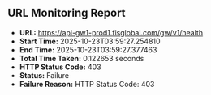 ## URL Monitoring Report

- **URL:** https://api-gw1-prod1.fisglobal.com/gw/v1/health
- **Start Time:** 2025-10-23T03:59:27.254810
- **End Time:** 2025-10-23T03:59:27.377463
- **Total Time Taken:** 0.122653 seconds
- **HTTP Status Code:** 403
- **Status:** Failure
- **Failure Reason:** HTTP Status Code: 403
